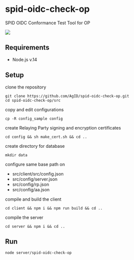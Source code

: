# spid-oidc-check-op
SPID OIDC Conformance Test Tool for OP

<img src="doc/spid-oidc-check-op.gif" />

## Requirements
- Node.js v.14

## Setup
clone the repository
```
git clone https://github.com/AgID/spid-oidc-check-op.git
cd spid-oidc-check-op/src
```
copy and edit configurations
```
cp -R config_sample config
```
create Relaying Party signing and encryption certificates
```
cd config && sh make_cert.sh && cd .. 
```
create directory for database
```
mkdir data
```
configure same base path on
 - src/client/src/config.json
 - src/config/server.json
 - src/config/rp.json
 - src/config/aa.json

compile and build the client
```
cd client && npm i && npm run build && cd ..
```
compile the server
```
cd server && npm i && cd ..
```

## Run
```
node server/spid-oidc-check-op
```
